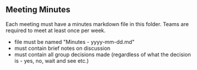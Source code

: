 ## Meeting Minutes

Each meeting must have a minutes markdown file in this folder. Teams are required to meet at least once per week. 

- file must be named "Minutes - yyyy-mm-dd.md"
- must contain brief notes on discussion 
- must contain all group decisions made (regardless of what the decision is - yes, no, wait and see etc.)

